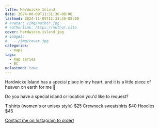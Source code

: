 ```yaml
---
title: Hardwicke Island
date: 2024-08-09T11:31:30-08:00
lastmod: 2024-11-09T11:31:30-08:00
# avatar: /img/author.jpg
# authorlink: https://author.site
cover: hardwicke-island.jpg
# images:
#   - /img/cover.jpg
categories:
  - maps
tags:
  - map series
  - BC
nolastmod: true
---
```


Hardwicke Island has a special place in my heart, and it is a little piece of heaven on earth for me 🩷

Do you have a special island or location you'd like to request?

T shirts (women's or unisex style) $25
Crewneck sweatshirts $40
Hoodies $45

<!--more-->

[Contact me on Instagram to order!](https://www.instagram.com/p/C-dMY79vcEJ/)
